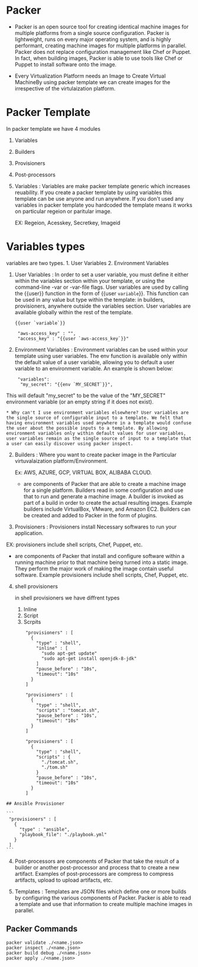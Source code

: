 # Packer

 * Packer is an open source tool for creating identical machine images for multiple platforms from a single source configuration. Packer is lightweight, runs on every major operating system, and is highly performant, creating machine images for multiple platforms in parallel. Packer does not replace configuration management like Chef or Puppet. In fact, when building images, Packer is able to use tools like Chef or Puppet to install software onto the image.

 * Every Virtualization Platform needs an Image to Create Virtual MachineBy using packer template we can create images for the irrespective of the virtulaization platform.

# Packer Template
 
  In packer template we have 4 modules
   1. Variables
   2. Builders
   3. Provisioners
   4. Post-processors

 1. Variables : Variables are make packer template generic which increases reuability. If you create a packer template by using variables this template can be use anyone and run anywhere. If you don't used any variables in packer template you hardcoded the template means it works on particular regeion or paritular image.

    EX: Regeion, Acesskey, Secretkey, Imageid

# Variables types
    
  variables are two types.
    1. User Variables
    2. Environment Variables

  1. User Variables : In order to set a user variable, you must define it either within the variables section within your template, or using the command-line -var or -var-file flags. User variables are used by calling the {{user}} function in the form of {{user `variable`}}. This function can be used in any value but type within the template: in builders, provisioners, anywhere outside the variables section. User variables are available globally within the rest of the template.
      ```
      {{user `variable`}}
      ```

      ```
       "aws-access_key" : "",
       "access_key" : "{{user `aws-access_key`}}"
      ```

  2. Environment Variables : Environment variables can be used within your template using user variables. The env function is available only within the default value of a user variable, allowing you to default a user variable to an environment variable. An example is shown below:

        ```
         "variables": 
          "my_secret": "{{env `MY_SECRET`}}",
        ```

  This will default "my_secret" to be the value of the "MY_SECRET" environment variable (or an empty string if it does not exist).

    * Why can't I use environment variables elsewhere? User variables are the single source of configurable input to a template. We felt that having environment variables used anywhere in a template would confuse the user about the possible inputs to a template. By allowing environment variables only within default values for user variables, user variables remain as the single source of input to a template that a user can easily discover using packer inspect.
  
 2. Builders : Where you want to create packer image in the Particular virtuvalaization platform/Environment.

    Ex: AWS, AZURE, GCP, VIRTUAL BOX, ALIBABA CLOUD.

    * are components of Packer that are able to create a machine image for a single platform. Builders read in some configuration and use that to run and generate a machine image. A builder is invoked as part of a build in order to create the actual resulting images. Example builders include VirtualBox, VMware, and Amazon EC2. Builders can be created and added to Packer in the form of plugins.

 3. Provisioners : Provisioners install Necessary softwares to run your application.

   EX: provisioners include shell scripts, Chef, Puppet, etc.

   * are components of Packer that install and configure software within a running machine prior to that machine being turned into a static image. They perform the major work of making the image contain useful software. Example provisioners include shell scripts, Chef, Puppet, etc.

  4. shell provisioners
     
     in shell provisioners we have diffrent types
        1. Inline
        2. Script
        3. Scrpits

      ```
          "provisioners" : [
            {
              "type" : "shell",
              "inline" : [
                "sudo apt-get update"
                "sudo apt-get install openjdk-8-jdk"
              ]
              "pause_before" : "10s",
              "timeout": "10s"
            }
          ]
      ```

      ```
          "provisioners" : [
            {
              "type" : "shell",
              "scripts" : "tomcat.sh",
              "pause_before" : "10s",
              "timeout": "10s"
            }
          ]
      ```

      ```
          "provisioners" : [
            {
              "type" : "shell",
              "scripts" : {
                "./tomcat.sh",
                "./tom.sh"
              }
              "pause_before" : "10s",
              "timeout": "10s"
            }
          ]
      ```
    
    ## Ansible Provisioner

    ```
     "provisioners" : [
       {
         "type" : "ansible",
         "playbook_file": "./playbook.yml"
       }
     ]
    ```


  4. Post-processors are components of Packer that take the result of a builder or another post-processor and process that to create a new artifact. Examples of post-processors are compress to compress artifacts, upload to upload artifacts, etc.

  5. Templates : Templates are JSON files which define one or more builds by configuring the various components of Packer. Packer is able to read a template and use that information to create multiple machine images in parallel.

   ## Packer Commands

 ```
 packer validate ./<name.json>
 packer inspect ./<name.json>
 packer build debug ./<name.json>
 packer apply ./<name.json>
 ```